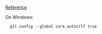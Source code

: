 [Reference](https://help.github.com/en/articles/dealing-with-line-endings)

On Windows: 
```
  git config --global core.autocrlf true 
```
